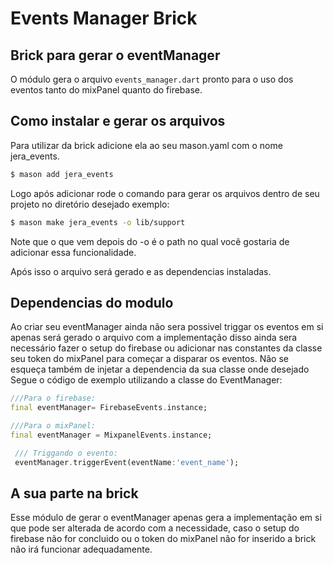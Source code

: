 # Events Manager Brick

## Brick para gerar o eventManager

O módulo gera o arquivo `events_manager.dart` pronto para o uso dos eventos tanto do mixPanel quanto do firebase. <br>

## Como instalar e gerar os arquivos

Para utilizar da brick adicione ela ao seu mason.yaml com o nome jera_events.

```bash
$ mason add jera_events
```

Logo após adicionar rode o comando para gerar os arquivos dentro de seu projeto no diretório desejado exemplo:

```bash
$ mason make jera_events -o lib/support
```

Note que o que vem depois do -o é o path no qual você gostaria de adicionar essa funcionalidade.

Após isso o arquivo será gerado e as dependencias instaladas.

## Dependencias do modulo

Ao criar seu eventManager ainda não sera possivel triggar os eventos em si apenas será gerado o arquivo com a implementação disso ainda sera necessário fazer o setup do firebase ou adicionar nas constantes da classe seu token do mixPanel para começar a disparar os eventos. Não se esqueça também de injetar a dependencia da sua classe onde desejado<br>
Segue o código de exemplo utilizando a classe do EventManager:

```dart
///Para o firebase:
final eventManager= FirebaseEvents.instance;

///Para o mixPanel:
final eventManager = MixpanelEvents.instance;

 /// Triggando o evento:
 eventManager.triggerEvent(eventName:'event_name');
```

## A sua parte na brick

Esse módulo de gerar o eventManager apenas gera a implementação em si que pode ser alterada de acordo com a necessidade, caso o setup do firebase não for concluido ou o token do mixPanel não for inserido a brick não irá funcionar adequadamente.

